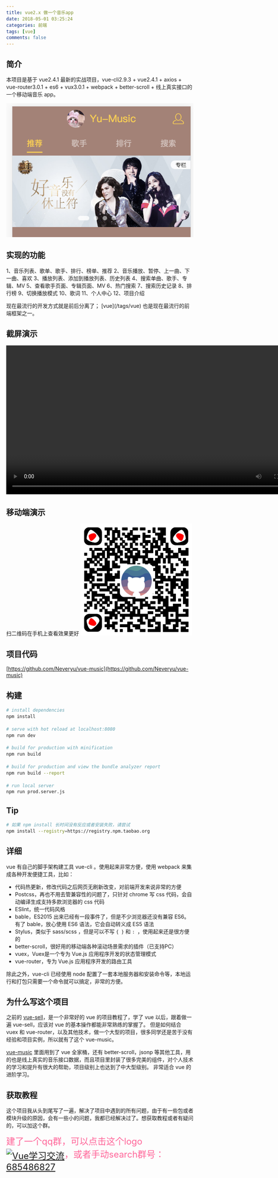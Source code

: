 ```yaml
---
title: vue2.x 做一个音乐app
date: 2018-05-01 03:25:24
categories: 前端
tags: [vue]
comments: false
---
```


## 简介

<p id="div-border-top-green">本项目是基于 vue2.4.1 最新的实战项目，vue-cli2.9.3 + vue2.4.1 + axios + vue-router3.0.1 + es6 + vux3.0.1 + webpack + better-scroll + 线上真实接口的一个移动端音乐 app。</p>

<!-- more -->

![](/images/vue-music-2.png)

## 实现的功能
1、音乐列表、歌单、歌手、排行、榜单、推荐
2、音乐播放、暂停、上一曲、下一曲、喜欢
3、播放列表、添加到播放列表、历史列表
4、搜索单曲、歌手、专辑、MV
5、查看歌手页面、专辑页面、MV
6、热门搜索
7、搜索历史记录
8、排行榜
9、切换播放模式
10、歌词
11、个人中心
12、项目介绍


<p id="div-border-left-red">现在最流行的开发方式就是前后分离了；
[vue](/tags/vue) 也是现在最流行的前端框架之一。</p>




## 截屏演示
<video src="/images/vue-music.mp4" controls="controls" preload="preload" height="400px"></video>

## 移动端演示
扫二维码在手机上查看效果更好
![](/images/vue-music-1.png)

## 项目代码
[https://github.com/Neveryu/vue-music](https://github.com/Neveryu/vue-music)

## 构建

``` bash
# install dependencies
npm install

# serve with hot reload at localhost:8080
npm run dev

# build for production with minification
npm run build

# build for production and view the bundle analyzer report
npm run build --report

# run local server
npm run prod.server.js
```

## Tip 

```bash
# 如果 npm install 长时间没有反应或者安装失败，请尝试
npm install --registry=https://registry.npm.taobao.org
```


## 详细

vue 有自己的脚手架构建工具 vue-cli 。使用起来非常方便，使用 webpack 来集成各种开发便捷工具，比如：
- 代码热更新，修改代码之后网页无刷新改变，对前端开发来说非常的方便
- Postcss，再也不用去管兼容性的问题了，只针对 chrome 写 css 代码，会自动编译生成支持多款浏览器的 css 代码
- ESlint，统一代码风格
- bable，ES2015 出来已经有一段事件了，但是不少浏览器还没有兼容 ES6。有了 bable，放心使用 ES6 语法，它会自动转义成 ES5 语法
- Stylus，类似于 sass/scss ，但是可以不写 `{ }` 和 `: `，使用起来还是很方便的
- better-scroll，很好用的移动端各种滚动场景需求的插件（已支持PC）
- vuex，Vuex是一个专为 Vue.js 应用程序开发的状态管理模式
- vue-router，专为 Vue.js 应用程序开发的路由工具

除此之外，vue-cli 已经使用 node 配置了一套本地服务器和安装命令等，本地运行和打包只需要一个命令就可以搞定，非常的方便。

## 为什么写这个项目
之前的 [vue-sell](https://neveryu.github.io/2017/11/11/vue-sell/)，是一个非常好的 vue 的项目教程了，学了 vue 以后，跟着做一遍 vue-sell，应该对 vue 的基本操作都能非常熟练的掌握了。
但是如何结合 vuex 和 vue-router，以及其他技术，做一个大型的项目，很多同学还是苦于没有经验和项目实例，所以就有了这个 vue-music。

[vue-music](https://neveryu.github.io/vue-music/) 里面用到了 vue 全家桶，还有 better-scroll，jsonp 等其他工具，用的也是线上真实的音乐接口数据，而且项目里封装了很多完美的组件，对个人技术的学习和提升有很大的帮助，项目级别上也达到了中大型级别。
非常适合 vue 的进阶学习。

## 获取教程
这个项目我从头到尾写了一遍，解决了项目中遇到的所有问题，由于有一些包或者模块升级的原因，会有一些小的问题，我都已经解决过了。想获取教程或者有疑问的，可以加这个群。

<font color="#f69" size="5">建了一个qq群，可以点击这个logo<a target="_blank" href="//shang.qq.com/wpa/qunwpa?idkey=32da7a18744756b0d8ffdd05b84999afecb5265dbad0fb119033e122abe803f3"><img border="0" width="150" src="https://neveryu.github.io/vue-tour/logo1.png" alt="Vue学习交流" title="Vue学习交流" style="vertical-align: middle"></a>，或者手动search群号：<a target="_blank" href="//shang.qq.com/wpa/qunwpa?idkey=32da7a18744756b0d8ffdd05b84999afecb5265dbad0fb119033e122abe803f3">685486827</a></font>